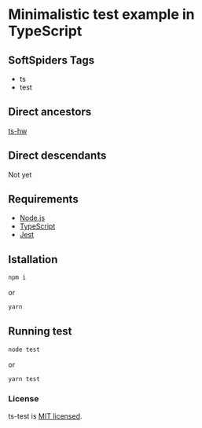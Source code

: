 # Minimalistic test example in TypeScript

## SoftSpiders Tags

* ts
* test

## Direct ancestors

[ts-hw](https://github.com/softspider/ts-hw)

## Direct descendants

Not yet

## Requirements

* [Node.js](https://nodejs.org/en/download/package-manager/)
* [TypeScript](https://www.typescriptlang.org/)
* [Jest](https://jestjs.io/)

## Istallation

```sh
npm i
```
or

```sh
yarn
```

## Running test

```sh
node test
```
or

```sh
yarn test
```

### License

ts-test is [MIT licensed](./LICENSE).
